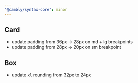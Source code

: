 ```yaml
---
"@cambly/syntax-core": minor
---
```


## Card

- update padding from 36px -> 28px on md + lg breakpoints
- update padding from 28px -> 20px on sm breakpoint

## Box

- update `xl` rounding from 32px to 24px
